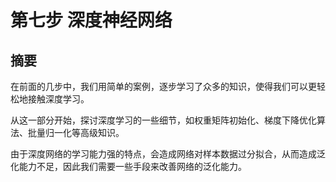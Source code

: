<!--Copyright © Microsoft Corporation. All rights reserved.
  适用于[License](https://github.com/Microsoft/ai-edu/blob/master/LICENSE.md)版权许可-->

# 第七步  深度神经网络

## 摘要

在前面的几步中，我们用简单的案例，逐步学习了众多的知识，使得我们可以更轻松地接触深度学习。

从这一部分开始，探讨深度学习的一些细节，如权重矩阵初始化、梯度下降优化算法、批量归一化等高级知识。

由于深度网络的学习能力强的特点，会造成网络对样本数据过分拟合，从而造成泛化能力不足，因此我们需要一些手段来改善网络的泛化能力。
